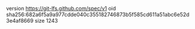 version https://git-lfs.github.com/spec/v1
oid sha256:682a6f5a9a977cdde040c355182746873b5f585cd611a51abc6e52d3e4af8669
size 1243

